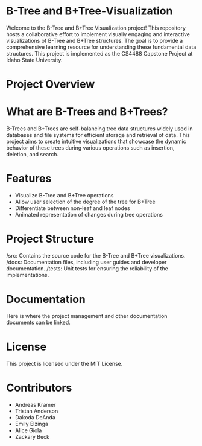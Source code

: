 # B-Tree and B+Tree-Visualization
Welcome to the B-Tree and B+Tree Visualization project! This repository hosts a collaborative effort to implement visually engaging and interactive visualizations of B-Tree and B+Tree structures. The goal is to provide a comprehensive learning resource for understanding these fundamental data structures. This project is implemented as the CS4488 Capstone Project at Idaho State University.

# Project Overview

# What are B-Trees and B+Trees?
B-Trees and B+Trees are self-balancing tree data structures widely used in databases and file systems for efficient storage and retrieval of data. This project aims to create intuitive visualizations that showcase the dynamic behavior of these trees during various operations such as insertion, deletion, and search.

# Features
- Visualize B-Tree and B+Tree operations
- Allow user selection of the degree of the tree for B+Tree
- Differentiate between non-leaf and leaf nodes
- Animated representation of changes during tree operations

# Project Structure
/src: Contains the source code for the B-Tree and B+Tree visualizations.
/docs: Documentation files, including user guides and developer documentation.
/tests: Unit tests for ensuring the reliability of the implementations.

# Documentation
Here is where the project management and other documentation documents can be linked.

# License
This project is licensed under the MIT License. 

# Contributors

- Andreas Kramer
- Tristan Anderson
- Dakoda DeAnda
- Emily Elzinga
- Alice Giola
- Zackary Beck

